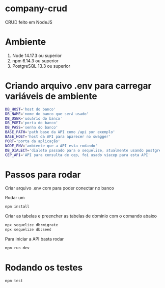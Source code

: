 # company-crud
CRUD feito em NodeJS

# Ambiente
1. Node 14.17.3 ou superior
2. npm 6.14.3 ou superior
3. PostgreSQL 13.3 ou superior

# Criando arquivo .env para carregar variáveis de ambiente
```bash
DB_HOST='host do banco'
DB_NAME='nome do banco que será usado'
DB_USER='usuário do banco'
DB_PORT='porta do banco'
DB_PASS='senha do banco'
BASE_PATH='path base da API como /api por exemplo'
BASE_HOST='host da API para aparecer no swagger'
PORT='porta da aplicação'
NODE_ENV='ambiente que a API esta rodando'
DB_DIALECT='dialeto passado para o sequelize, atualmente usando postgres'
CEP_API='API para consulta de cep, foi usado viacep para esta API'
```

# Passos para rodar
Criar arquivo .env com para poder conectar no banco

Rodar um 
```bash
npm install
```

Criar as tabelas e preencher as tabelas de dominio com o comando abaixo
```bash
npx sequelize db:migrate 
npx sequelize db:seed
```

Para iniciar a API basta rodar
```bash
npm run dev
```

# Rodando os testes
```bash
npm test
```
